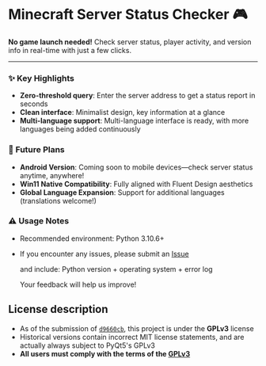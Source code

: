 # Minecraft Server Status Checker 🎮

**No game launch needed!** Check server status, player activity, and version info in real-time with just a few clicks.

---

### ✨ Key Highlights
- **Zero-threshold query**: Enter the server address to get a status report in seconds
- **Clean interface**: Minimalist design, key information at a glance
- **Multi-language support**: Multi-language interface is ready, with more languages being added continuously

### 🚀 Future Plans
- **Android Version**: Coming soon to mobile devices—check server status anytime, anywhere!
- **Win11 Native Compatibility**: Fully aligned with Fluent Design aesthetics
- **Global Language Expansion**: Support for additional languages (translations welcome!)

### ⚠️ Usage Notes

* Recommended environment: Python 3.10.6+
* If you encounter any issues, please submit an [Issue](https://github.com/myworldzycpc/mcstatus-checker/issues)
  
  and include: Python version + operating system + error log
  
  Your feedback will help us improve!

## License description

- As of the submission of [`d9660cb`](https://github.com/myworldzycpc/mcstatus-checker/commit/d9660cbe0b2b72c4f8548f7308a7068497994cd0), this project is under the **GPLv3** license
- Historical versions contain incorrect MIT license statements, and are actually always subject to PyQt5's GPLv3
- **All users must comply with the terms of the [GPLv3](LICENSE)**